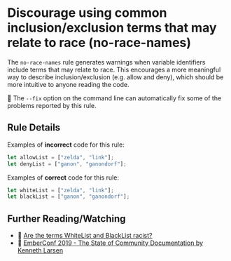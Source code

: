 # Discourage using common inclusion/exclusion terms that may relate to race (no-race-names)

The `no-race-names` rule generates warnings when variable identifiers include terms that may relate to race. This encourages a more meaningful way to describe inclusion/exclusion (e.g. allow and deny), which should be more intuitive to anyone reading the code.

:wrench: The `--fix` option on the command line can automatically fix some of
the problems reported by this rule.

## Rule Details

Examples of **incorrect** code for this rule:

```js
let allowList = ["zelda", "link"];
let denyList = ["ganon", "ganondorf"];
```

Examples of **correct** code for this rule:

```js
let whiteList = ["zelda", "link"];
let blackList = ["ganon", "ganondorf"];
```

## Further Reading/Watching

-   :book: [Are the terms WhiteList and BlackList racist?](http://garysaid.com/are-the-terms-whitelist-and-blacklist-racist/)
-   :movie_camera: [EmberConf 2019 - The State of Community Documentation by Kenneth Larsen](https://www.youtube.com/watch?v=p6chThVPHHY&list=PLE7tQUdRKcyYWLWrHgmWsvzsQBSWCLHYL&index=17&t=900s)
